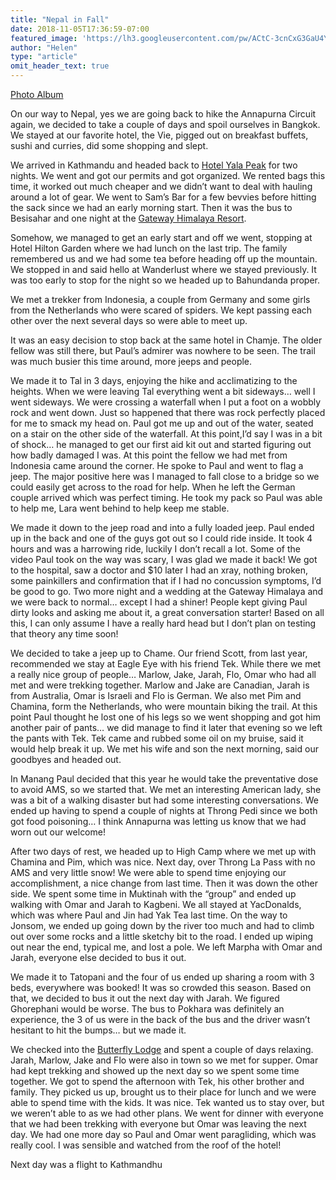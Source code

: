 ```yaml
---
title: "Nepal in Fall"
date: 2018-11-05T17:36:59-07:00
featured_image: 'https://lh3.googleusercontent.com/pw/ACtC-3cnCxG3GaU4YlY_sbNnQCnlsdiqdea_VXALVoIGRzUG4RHyoIJ5aVouFP7tPhQ5tdiGoK9O6hkeCzClfdYp-u2jH7WMx3PNfFQsNiuogRGVpH1ODPXzXeptlxgcv6E3f2jpYoDKzJ_LEL_ZOKxUqMNzcg=w1470-h390-no'
author: "Helen"
type: "article"
omit_header_text: true
---
```


[Photo Album](https://photos.app.goo.gl/qQ4RWf1UakGEMoY59)

On our way to Nepal, yes we are going back to hike the Annapurna Circuit again, we decided to take a couple of days and spoil ourselves in Bangkok.  We stayed at our favorite hotel, the Vie, pigged out on breakfast buffets, sushi and curries, did some shopping and slept.  

We arrived in Kathmandu and headed back to [Hotel Yala Peak](https://goo.gl/maps/Sstjb7m7PVdU3EUK8) for two nights.  We went and got our permits and got organized.  We rented bags this time, it worked out much cheaper and we didn’t want to deal with hauling around a lot of gear.  We went to Sam’s Bar for a few bevvies before hitting the sack since we had an early morning start.  Then it was the bus to Besisahar and one night at the [Gateway Himalaya Resort](https://goo.gl/maps/qKyZQqGrEXM5TicUA).  

Somehow, we managed to get an early start and off we went, stopping at Hotel Hilton Garden where we had lunch on the last trip.  The family remembered us and we had some tea before heading off up the mountain.  We stopped in and said hello at Wanderlust where we stayed previously.  It was too early to stop for the night so we headed up to Bahundanda proper.  

We met a trekker from Indonesia, a couple from Germany and some girls from the Netherlands who were scared of spiders.  We kept passing each other over the next several days so were able to meet up.  

It was an easy decision to stop back at the same hotel in Chamje.  The older fellow was still there, but Paul’s admirer was nowhere to be seen.  The trail was much busier this time around, more jeeps and people.  

We made it to Tal in 3 days, enjoying the hike and acclimatizing to the heights.  When we were leaving Tal everything went a bit sideways… well I went sideways.  We were crossing a waterfall when I put a foot on a wobbly rock and went down.  Just so happened that there was rock perfectly placed for me to smack my head on. Paul got me up and out of the water, seated on a stair on the other side of the waterfall.  At this point,I’d say I was in a bit of shock… he managed to get our first aid kit out and started figuring out how badly damaged I was.  At this point the fellow we had met from Indonesia came around the corner.  He spoke to Paul and went to flag a jeep.  The major positive here was I managed to fall close to a bridge so we could easily get across to the road for help.  When he left the German couple arrived which was perfect timing.  He took my pack so Paul was able to help me, Lara went behind to help keep me stable.  

We made it down to the jeep road and into a fully loaded jeep.  Paul ended up in the back and one of the guys got out so I could ride inside.  It took 4 hours and was a harrowing ride, luckily I don’t recall a lot.  Some of the video Paul took on the way was scary, I was glad we made it back!  We got to the hospital, saw a doctor and $10 later I had an xray, nothing broken, some painkillers and confirmation that if I had no concussion symptoms, I’d be good to go. Two more night and a wedding at the Gateway Himalaya and we were back to normal… except I had a shiner!  People kept giving Paul dirty looks and asking me about it, a great conversation starter!  Based on all this, I can only assume I have a really hard head but I don’t plan on testing that theory any time soon!
 
We decided to take a jeep up to Chame.  Our friend Scott, from last year, recommended we stay at Eagle Eye with his friend Tek.  While there we met a really nice group of people… Marlow, Jake, Jarah, Flo, Omar who had all met and were trekking together.  Marlow and Jake are Canadian, Jarah is from Australia, Omar is Israeli and Flo is German.  We also met Pim and Chamina, form the Netherlands, who were mountain biking the trail.  At this point Paul thought he lost one of his legs so we went shopping and got him another pair of pants… we did manage to find it later that evening so we left the pants with Tek.  Tek came and rubbed some oil on my bruise, said it would help break it up.  We met his wife and son the next morning, said our goodbyes and headed out.  

In Manang Paul decided that this year he would take the preventative dose to avoid AMS, so we started that.  We met an interesting American lady, she was a bit of a walking disaster but had some interesting conversations.  We ended up having to spend a couple of nights at Throng Pedi since we both got food poisoning… I think Annapurna was letting us know that we had worn out our welcome!  

After two days of rest, we headed up to High Camp where we met up with Chamina and Pim, which was nice.  Next day, over Throng La Pass with no AMS and very little snow!  We were able to spend time enjoying our accomplishment, a nice change from last time.  Then it was down the other side.  We spent some time in Muktinah with the “group” and ended up walking with Omar and Jarah to Kagbeni.  We all stayed at YacDonalds, which was where Paul and Jin had Yak Tea last time.  On the way to Jonsom, we ended up going down by the river too much and had to climb out over some rocks and a little sketchy bit to the road.  I ended up wiping out near the end, typical me, and lost a pole.  We left Marpha with Omar and Jarah, everyone else decided to bus it out.  

We made it to Tatopani and the four of us ended up sharing a room with 3 beds, everywhere was booked!  It was so crowded this season.  Based on that, we decided to bus it out the next day with Jarah.  We figured Ghorephani would be worse.  The bus to Pokhara was definitely an experience, the 3 of us were in the back of the bus and the driver wasn’t hesitant to hit the bumps… but we made it.  

We checked into the [Butterfly Lodge](https://goo.gl/maps/NRW1n8eeC4mEX35Z9) and spent a couple of days relaxing.  Jarah, Marlow, Jake and Flo were also in town so we met for supper.  Omar had kept trekking and showed up the next day so we spent some time together.  We got to spend the afternoon with Tek, his other brother and family.  They picked us up, brought us to their place for lunch and we were able to spend time with the kids.  It was nice.  Tek wanted us to stay over, but we weren’t able to as we had other plans.  We went for dinner with everyone that we had been trekking with everyone but Omar was leaving the next day.  We had one more day so Paul and Omar went paragliding, which was really cool. I was sensible and watched from the roof of the hotel!

Next day was a flight to Kathmandhu
